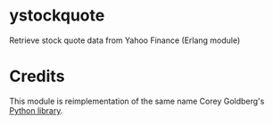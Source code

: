 # ystockquote
Retrieve stock quote data from Yahoo Finance (Erlang module)

# Credits
This module is reimplementation of the same name Corey Goldberg's
[Python library](https://github.com/cgoldberg/ystockquote).
